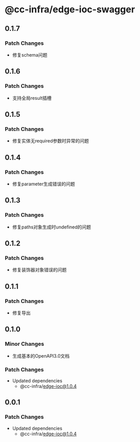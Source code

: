 # @cc-infra/edge-ioc-swagger

## 0.1.7

### Patch Changes

- 修复schema问题

## 0.1.6

### Patch Changes

- 支持全局result插槽

## 0.1.5

### Patch Changes

- 修复实体无required参数时异常的问题

## 0.1.4

### Patch Changes

- 修复parameter生成错误的问题

## 0.1.3

### Patch Changes

- 修复paths对象生成时undefined的问题

## 0.1.2

### Patch Changes

- 修复装饰器对象错误的问题

## 0.1.1

### Patch Changes

- 修复导出

## 0.1.0

### Minor Changes

- 生成基本的OpenAPI3.0文档

### Patch Changes

- Updated dependencies
  - @cc-infra/edge-ioc@1.0.4

## 0.0.1

### Patch Changes

- Updated dependencies
  - @cc-infra/edge-ioc@1.0.4
